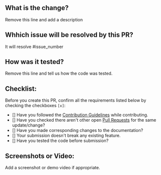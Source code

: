 ## What is the change?
Remove this line and add a description

## Whhich issue will be resolved by this PR?
It will resolve #issue_number

## How was it tested?
Remove this line and tell us how the code was tested.

## Checklist:
Before you create this PR, confirm all the requirements listed below by checking the checkboxes `[x]`:

- [] Have you followed the [Contribution Guidelines](https://github.com/ALPHAVIO/BlogSite/blob/master/CONTRIBUTING.md) while contributing.
- [] Have you checked there aren't other open [Pull Requests](https://github.com/ALPHAVIO/BlogSite/pulls) for the same update/change?
- [] Have you made corresponding changes to the documentation?
- [] Your submission doesn't break any existing feature.
- [] Have you tested the code before submission?

## Screenshots or Video:
Add a screenshot or demo video if appropriate.
